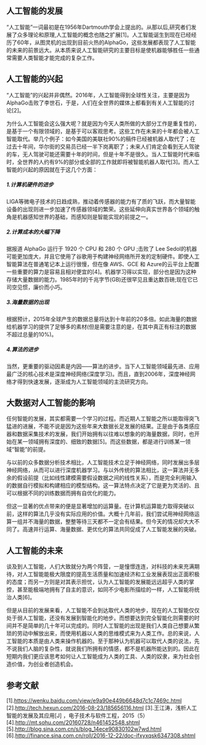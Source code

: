 ## 人工智能的发展
“人工智能”一词最初是在1956年Dartmouth学会上提出的。从那以后,研究者们发展了众多理论和原理,人工智能的概念也随之扩展[1]。人工智能诞生到现在已经经历了60年，从图灵机的出现到目前火热的AlphaGo，这些发展都表现了人工智能的未来的前景远大。从本质来说人工智能研究的主要目标是使机器能够胜任一些通常需要人类智能才能完成的复杂工作。
## 人工智能的兴起
“人工智能”的兴起并非偶然。2016年，人工智能得到全球性关注，主要是因为AlphaGo击败了李世石，于是，人们在全世界的媒体上都看到有关人工智能的讨论[2]。

为什么人工智能会这么强大呢？就是因为今天人类所做的大部分工作是重复性的，是基于一个有限领域的，是基于可以客观思考。这些工作在未来的十年都会被人工智能取代。举几个例子：如今美国的美联社90%的稿件已经被机器人取代了；在过去十年间，华尔街的交易员已经一半下岗离职了；未来人们肯定会看到无人驾驶的车，无人驾驶可能还需要十年的时间，但是十年不是很久。当人工智能时代来临时，全世界的人约有9%的部分或全部的工作就即将被智能机器人取代[3]。而人工智能的兴起的原因就在于这几个方面：
##### 1.计算机硬件的进步
LIGA等微电子技术的日趋成熟，推动着传感器的能力有了质的飞跃，而大量智能设备的出现则进一步加速了传感器领域的繁荣。这些延伸向真实世界各个领域的触角是机器感知世界的基础，而感知则是智能实现的前提之一。
##### 2.计算成本的大幅下降
据报道 AlphaGo 运行于 1920 个 CPU 和 280 个 GPU ;击败了 Lee Sedol的机器可能更加庞大，并且它使用了谷歌用于构建神经网络所开发的定制硬件。即使人工智能算法在普通笔记本上运行很慢，但在像 AWS、GCE 和 Azure的云平台上配置一些重要的算力是容易且相对便宜的[4]。机器学习得以实现，部分也是因为这种存储大量数据的能力。1985年时的千兆字节(GB)还很罕见且重达数百磅;现在它已司空见惯，廉价而小巧。
##### 3.海量数据的出现
根据预计，2015年全球产生的数据总量将达到十年前的20多倍。如此海量的数据给机器学习的提供了足够多的素材(但是需要注意的是，在其中真正有标注的数据不超过总量的10%)。
##### 4.算法的进步
当然，更重要的驱动因素是内因——算法的进步。当下人工智能领域最先进、应用最广泛的核心技术是深度神经网络(深度学习)。而且，直到2006年，深度神经网络才得到快速发展，逐渐成为人工智能领域的主流研究方向。
## 大数据对人工智能的影响
任何智能的发展，其实都需要一个学习的过程。而近期人工智能之所以能取得突飞猛进的进展，不能不说是因为这些年来大数据长足发展的结果。正是由于各类感应器和数据采集技术的发展，我们开始拥有以往难以想象的的海量数据，同时，也开始在某一领域拥有深度的、细致的数据[5]。而这些数据，都是进行训练某一领域“智能”的前提。

与以前的众多数据分析技术相比，人工智能技术立足于神经网络，同时发展出多层神经网络，从而可以进行深度机器学习。与以外传统的算法相比，这一算法并无多余的假设前提（比如线性建模需要假设数据之间的线性关系），而是完全利用输入的数据自行模拟和构建相应的模型结构。这一算法特点决定了它是更为灵活的、且可以根据不同的训练数据而拥有自优化的能力。

但这一显著的优点带来的便是显著增加的运算量。在计算机运算能力取得突破以前，这样的算法几乎没有实际应用的价值。大概十几年前，我们尝试用神经网络运算一组并不海量的数据，整整等待三天都不一定会有结果。但今天的情况却大大不同了。高速并行运算、海量数据、更优化的算法共同促成了人工智能发展的突破。
## 人工智能的未来
谈及到人工智能，人们大致就分为两个阵营，一是憧憬连连，对科技的未来充满期待，对人工智能能极大限度的提高生活质量和加速经济和工业发展表现出正面积极的态度；而另一方则是对其表示担忧，认为人工智能的发展能远远超乎人类的掌控，甚至能极端地拥有了自主的意识，如同不少电影所描绘的一样，人工智能将统治人类[6]。

但是从目前的发展来看，人工智能不会到达取代人类的地步，现在的人工智能仅仅处于弱人工智能，还没有发展到智能化的地步。而想要达到完全智能化则需要的时间并不是简单的几十年可以完成的。同时人工智能的出现是我们人类自己想要从繁琐的劳动中解放出来，而使用机器以人类的思维模式来为人类工作。总的来说，人工智能的本质是由人类来操作机器的。至于那种认为机器可以取代人类的说法，先不说我们人脑的复杂性，就说我们所拥有的情感，都不是机器所能达到的。因此在短期内我们更应该思考如何让人工智能成为人类的工具、人类的奴隶，来为社会创造价值，为创业者创造机会。
## 参考文献
[1].https://wenku.baidu.com/view/e9a90e449b6648d7c1c7469c.html
[2].http://tech.hexun.com/2016-08-23/185656116.html
[3].王江涛，浅析人工智能的发展及其应用[J] ，电子技术与软件工程，2015（5）
[4].http://mt.sohu.com/20160728/n461452548.shtml
[5].http://blog.sina.com.cn/s/blog_14ece90830102w7wd.html
[6].http://finance.sina.com.cn/roll/2016-12-22/doc-ifxyxqsk6347308.shtml
